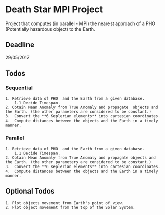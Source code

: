 # Death Star MPI Project

Project that computes (in parallel - MPI) the nearest approach of a PHO (Potentially hazardous object) to the Earth.


## Deadline
29/05/2017

## Todos
### Sequential
    1. Retrieve data of PHO  and the Earth from a given database.
        1.1 Decide Timespan.
    2. Obtain Mean Anomaly from True Anomaly and propagate  objects and the Earth. (the other parameters are considered to be constant.)
    3.  Convert the **6 Keplerian elements** into cartesian coordinates.
    4.  Compute distances between the objects and the Earth in a timely manner. 

### Parallel
    1. Retrieve data of PHO  and the Earth from a given database.
        1.1 Decide Timespan.
    2. Obtain Mean Anomaly from True Anomaly and propagate objects and  the Earth. (the other parameters are considered to be constant.)
    3.  Convert the **6 Keplerian elements** into cartesian coordinates.
    4.  Compute distances between the objects and the Earth in a timely manner. 

## Optional Todos
    1. Plot objects movement from Earth's point of view.
    2. Plot object movement from the top of the Solar System.

